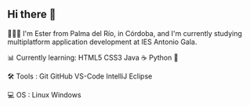 ## Hi there 👋

<!--
**esterqb/esterqb** is a ✨ _special_ ✨ repository because its `README.md` (this file) appears on your GitHub profile.

Here are some ideas to get you started:

- 🔭 I’m currently working on ...
- 🌱 I’m currently learning ...
- 👯 I’m looking to collaborate on ...
- 🤔 I’m looking for help with ...
- 💬 Ask me about ...
- 📫 How to reach me: ...
- 😄 Pronouns: ...
- ⚡ Fun fact: ...
-->
👩🏼‍💻 I'm Ester from Palma del Río, in Córdoba, and I'm currently studying multiplatform application development at IES Antonio Gala.

📊 Currently learning:
HTML5 CSS3 Java ☕ Python 🐍

🛠 Tools :
Git GitHub VS-Code IntelliJ Eclipse

💻 OS :
Linux Windows
